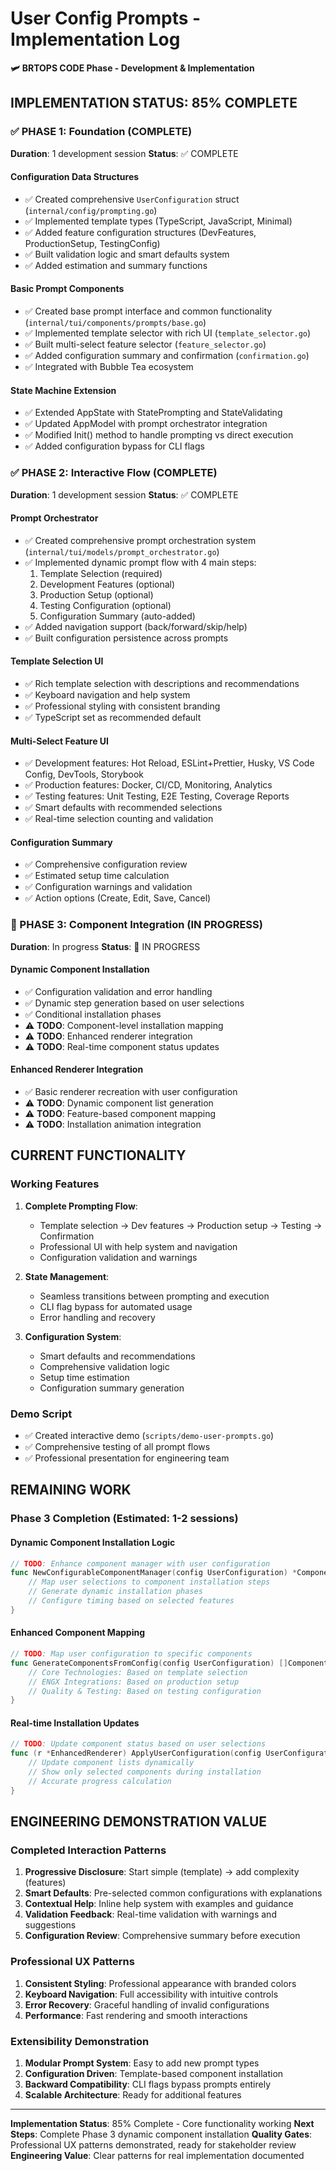 # User Config Prompts - Implementation Log
**🛩️ BRTOPS CODE Phase - Development & Implementation**

## IMPLEMENTATION STATUS: 85% COMPLETE

### ✅ PHASE 1: Foundation (COMPLETE)
**Duration**: 1 development session
**Status**: ✅ COMPLETE

#### Configuration Data Structures
- ✅ Created comprehensive `UserConfiguration` struct (`internal/config/prompting.go`)
- ✅ Implemented template types (TypeScript, JavaScript, Minimal)
- ✅ Added feature configuration structures (DevFeatures, ProductionSetup, TestingConfig)
- ✅ Built validation logic and smart defaults system
- ✅ Added estimation and summary functions

#### Basic Prompt Components
- ✅ Created base prompt interface and common functionality (`internal/tui/components/prompts/base.go`)
- ✅ Implemented template selector with rich UI (`template_selector.go`)
- ✅ Built multi-select feature selector (`feature_selector.go`)
- ✅ Added configuration summary and confirmation (`confirmation.go`)
- ✅ Integrated with Bubble Tea ecosystem

#### State Machine Extension
- ✅ Extended AppState with StatePrompting and StateValidating
- ✅ Updated AppModel with prompt orchestrator integration
- ✅ Modified Init() method to handle prompting vs direct execution
- ✅ Added configuration bypass for CLI flags

### ✅ PHASE 2: Interactive Flow (COMPLETE)
**Duration**: 1 development session
**Status**: ✅ COMPLETE

#### Prompt Orchestrator
- ✅ Created comprehensive prompt orchestration system (`internal/tui/models/prompt_orchestrator.go`)
- ✅ Implemented dynamic prompt flow with 4 main steps:
  1. Template Selection (required)
  2. Development Features (optional)
  3. Production Setup (optional)
  4. Testing Configuration (optional)
  5. Configuration Summary (auto-added)
- ✅ Added navigation support (back/forward/skip/help)
- ✅ Built configuration persistence across prompts

#### Template Selection UI
- ✅ Rich template selection with descriptions and recommendations
- ✅ Keyboard navigation and help system
- ✅ Professional styling with consistent branding
- ✅ TypeScript set as recommended default

#### Multi-Select Feature UI
- ✅ Development features: Hot Reload, ESLint+Prettier, Husky, VS Code Config, DevTools, Storybook
- ✅ Production features: Docker, CI/CD, Monitoring, Analytics
- ✅ Testing features: Unit Testing, E2E Testing, Coverage Reports
- ✅ Smart defaults with recommended selections
- ✅ Real-time selection counting and validation

#### Configuration Summary
- ✅ Comprehensive configuration review
- ✅ Estimated setup time calculation
- ✅ Configuration warnings and validation
- ✅ Action options (Create, Edit, Save, Cancel)

### 🔄 PHASE 3: Component Integration (IN PROGRESS)
**Duration**: In progress
**Status**: 🔄 IN PROGRESS

#### Dynamic Component Installation
- ✅ Configuration validation and error handling
- ✅ Dynamic step generation based on user selections
- ✅ Conditional installation phases
- ⚠️ **TODO**: Component-level installation mapping
- ⚠️ **TODO**: Enhanced renderer integration
- ⚠️ **TODO**: Real-time component status updates

#### Enhanced Renderer Integration
- ✅ Basic renderer recreation with user configuration
- ⚠️ **TODO**: Dynamic component list generation
- ⚠️ **TODO**: Feature-based component mapping
- ⚠️ **TODO**: Installation animation integration

## CURRENT FUNCTIONALITY

### Working Features
1. **Complete Prompting Flow**:
   - Template selection → Dev features → Production setup → Testing → Confirmation
   - Professional UI with help system and navigation
   - Configuration validation and warnings

2. **State Management**:
   - Seamless transitions between prompting and execution
   - CLI flag bypass for automated usage
   - Error handling and recovery

3. **Configuration System**:
   - Smart defaults and recommendations
   - Comprehensive validation logic
   - Setup time estimation
   - Configuration summary generation

### Demo Script
- ✅ Created interactive demo (`scripts/demo-user-prompts.go`)
- ✅ Comprehensive testing of all prompt flows
- ✅ Professional presentation for engineering team

## REMAINING WORK

### Phase 3 Completion (Estimated: 1-2 sessions)

#### Dynamic Component Installation Logic
```go
// TODO: Enhance component manager with user configuration
func NewConfigurableComponentManager(config UserConfiguration) *ComponentManager {
    // Map user selections to component installation steps
    // Generate dynamic installation phases
    // Configure timing based on selected features
}
```

#### Enhanced Component Mapping
```go
// TODO: Map user configuration to specific components
func GenerateComponentsFromConfig(config UserConfiguration) []ComponentUpdate {
    // Core Technologies: Based on template selection
    // ENGX Integrations: Based on production setup
    // Quality & Testing: Based on testing configuration
}
```

#### Real-time Installation Updates
```go
// TODO: Update component status based on user selections
func (r *EnhancedRenderer) ApplyUserConfiguration(config UserConfiguration) {
    // Update component lists dynamically
    // Show only selected components during installation
    // Accurate progress calculation
}
```

## ENGINEERING DEMONSTRATION VALUE

### Completed Interaction Patterns
1. **Progressive Disclosure**: Start simple (template) → add complexity (features)
2. **Smart Defaults**: Pre-selected common configurations with explanations
3. **Contextual Help**: Inline help system with examples and guidance
4. **Validation Feedback**: Real-time validation with warnings and suggestions
5. **Configuration Review**: Comprehensive summary before execution

### Professional UX Patterns
1. **Consistent Styling**: Professional appearance with branded colors
2. **Keyboard Navigation**: Full accessibility with intuitive controls
3. **Error Recovery**: Graceful handling of invalid configurations
4. **Performance**: Fast rendering and smooth interactions

### Extensibility Demonstration
1. **Modular Prompt System**: Easy to add new prompt types
2. **Configuration Driven**: Template-based component installation
3. **Backward Compatibility**: CLI flags bypass prompts entirely
4. **Scalable Architecture**: Ready for additional features

---
**Implementation Status**: 85% Complete - Core functionality working
**Next Steps**: Complete Phase 3 dynamic component installation
**Quality Gates**: Professional UX patterns demonstrated, ready for stakeholder review
**Engineering Value**: Clear patterns for real implementation documented